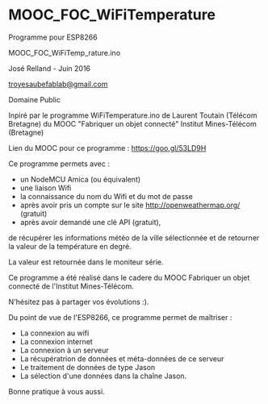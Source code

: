 # MOOC_FOC_WiFiTemperature

Programme pour ESP8266

MOOC_FOC_WiFiTemp_rature.ino

José Relland - Juin 2016

troyesaubefablab@gmail.com

Domaine Public

Inpiré par le programme WiFiTemperature.ino 
de Laurent Toutain (Télécom Bretagne) 
du MOOC "Fabriquer un objet connecté"
Institut Mines-Télécom (Bretagne)

Lien du MOOC pour ce programme : https://goo.gl/53LD9H


Ce programme permets avec :
- un NodeMCU Amica (ou équivalent)
- une liaison Wifi
- la connaissance du nom du Wifi et du mot de passe
- après avoir pris un compte sur  le site http://openweathermap.org/ (gratuit)
- après avoir demandé une clé API (gratuit),

de récupérer les informations météo de la ville sélectionnée
et de retourner la valeur de la température en degré.

La valeur est retournée dans le moniteur série.

Ce programme a été réalisé dans le cadere du MOOC
Fabriquer un objet connecté
de l'Institut Mines-Télécom.

N'hésitez pas à partager vos évolutions :).

Du point de vue de l'ESP8266, ce programme permet de maîtriser : 
- La connexion au wifi
- La connexion internet
- La connexion à un serveur
- La récupératrion de données et méta-données de ce serveur
- Le traitement de données de type Jason
- La sélection d'une données dans la chaîne Jason.

Bonne pratique à vous aussi.

